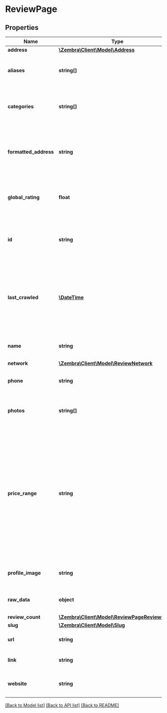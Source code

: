 # ReviewPage

## Properties
Name | Type | Description | Notes
------------ | ------------- | ------------- | -------------
**address** | [**\Zembra\Client\Model\Address**](Address.md) |  | [optional] 
**aliases** | **string[]** | List of other slugs that the business might be known by or identified with | [optional] 
**categories** | **string[]** | List of categories as defined by the review platform. Not available on all networks. | [optional] 
**formatted_address** | **string** | One-line formatted address. The address might be missing on some networks for a limited list of businesses. | [optional] 
**global_rating** | **float** | Business global rating as posted on the native site. Set to &#x60;null&#x60; if the business has 0 reviews. | [optional] 
**id** | **string** | Business identifier as it appears on the native site. For some networks it is the same as the slug. | [optional] 
**last_crawled** | [**\DateTime**](\DateTime.md) | Date and time of the last time the engine crawled/scraped the review page successfully. The format is &#x60;Y-m-d H:i:s&#x60; and the timezone is UTC. | [optional] 
**name** | **string** | Name of the business as it appears on the native site | [optional] 
**network** | [**\Zembra\Client\Model\ReviewNetwork**](ReviewNetwork.md) |  | [optional] 
**phone** | **string** | Phone number of the business as it appears on the native site | [optional] 
**photos** | **string[]** | List of URLs of photos from the image gallery of the business on the native site | [optional] 
**price_range** | **string** | Price range attributed to the business by the native site. On most networks,  it consists of a series of $ signs indicating how relatively expensive the business is compared to similar businesses on a scale of 1 to 5. For other networks, the price range can be a whole string with cost in USD. | [optional] 
**profile_image** | **string** | URL to the business avatar on the native site | [optional] 
**raw_data** | **object** | Returns raw data collected from the original network | [optional] 
**review_count** | [**\Zembra\Client\Model\ReviewPageReviewCount**](ReviewPageReviewCount.md) |  | [optional] 
**slug** | [**\Zembra\Client\Model\Slug**](Slug.md) |  | [optional] 
**url** | **string** | URL to the business on the native site | [optional] 
**link** | **string** | URL to the review page on Zembra | [optional] 
**website** | **string** | Website of the business as it appears on the native site | [optional] 

[[Back to Model list]](../../README.md#documentation-for-models) [[Back to API list]](../../README.md#documentation-for-api-endpoints) [[Back to README]](../../README.md)

